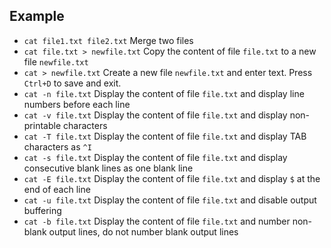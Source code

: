 ## Example

- `cat file1.txt file2.txt` Merge two files
- `cat file.txt > newfile.txt` Copy the content of file `file.txt` to a new file `newfile.txt`
- `cat > newfile.txt` Create a new file `newfile.txt` and enter text. Press `Ctrl+D` to save and exit.
- `cat -n file.txt` Display the content of file `file.txt` and display line numbers before each line
- `cat -v file.txt` Display the content of file `file.txt` and display non-printable characters
- `cat -T file.txt` Display the content of file `file.txt` and display TAB characters as `^I`
- `cat -s file.txt` Display the content of file `file.txt` and display consecutive blank lines as one blank line
- `cat -E file.txt` Display the content of file `file.txt` and display `$` at the end of each line
- `cat -u file.txt` Display the content of file `file.txt` and disable output buffering
- `cat -b file.txt` Display the content of file `file.txt` and number non-blank output lines, do not number blank output lines
